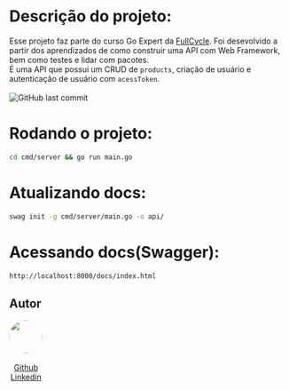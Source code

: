 # Descrição do projeto:
Esse projeto faz parte do curso Go Expert da [FullCycle](https://fullcycle.com.br/). Foi desevolvido a partir dos aprendizados de como construir uma API com Web Framework, bem como testes e lidar com pacotes.<br>
É uma API que possui um CRUD de `products`, criação de usuário e autenticação de usuário com `acessToken`.
<br><br>
<img alt="GitHub last commit" src="https://img.shields.io/github/last-commit/ClaudionorJunior/go-expert-api">

# Rodando o projeto:
```sh
cd cmd/server && go run main.go
```

# Atualizando docs:
```sh
swag init -g cmd/server/main.go -o api/
```

# Acessando docs(Swagger):

```sh
http://localhost:8000/docs/index.html
```

## Autor
<view style="display:flex;">
  <view style="display:flex; flex-direction:column; align-items:center;">
    <img src="https://avatars.githubusercontent.com/u/82416762?v=4" width=60 style="border-radius: 30px"><br>
    <a href="https://github.com/ClaudionorJunior">Github</a>
    <a href="https://www.linkedin.com/in/claudionorsilva">Linkedin</a>
  </view>
</view>
